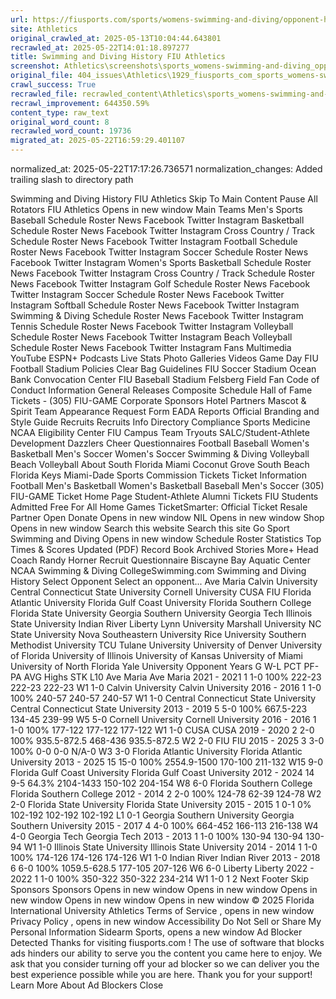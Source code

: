 ```yaml
---
url: https://fiusports.com/sports/womens-swimming-and-diving/opponent-history/ncaa/314/
site: Athletics
original_crawled_at: 2025-05-13T10:04:44.643801
recrawled_at: 2025-05-22T14:01:18.897277
title: Swimming and Diving History FIU Athletics
screenshot: Athletics\screenshots\sports_womens-swimming-and-diving_opponent-history_ncaa_314_20250522140118.png
original_file: 404_issues\Athletics\1929_fiusports_com_sports_womens-swimming-and-diving_opponent-history_ncaa_314.md
crawl_success: True
recrawled_file: recrawled_content\Athletics\sports_womens-swimming-and-diving_opponent-history_ncaa_314_20250522140118.md
recrawl_improvement: 644350.59%
content_type: raw_text
original_word_count: 8
recrawled_word_count: 19736
migrated_at: 2025-05-22T16:59:29.401107
---
```

normalized_at: 2025-05-22T17:17:26.736571
normalization_changes: Added trailing slash to directory path

Swimming and Diving History FIU Athletics
Skip To Main Content
Pause All Rotators
FIU Athletics
Opens in new window
Main
Teams
Men's Sports
Baseball
Schedule
Roster
News
Facebook
Twitter
Instagram
Basketball
Schedule
Roster
News
Facebook
Twitter
Instagram
Cross Country / Track
Schedule
Roster
News
Facebook
Twitter
Instagram
Football
Schedule
Roster
News
Facebook
Twitter
Instagram
Soccer
Schedule
Roster
News
Facebook
Twitter
Instagram
Women's Sports
Basketball
Schedule
Roster
News
Facebook
Twitter
Instagram
Cross Country / Track
Schedule
Roster
News
Facebook
Twitter
Instagram
Golf
Schedule
Roster
News
Facebook
Twitter
Instagram
Soccer
Schedule
Roster
News
Facebook
Twitter
Instagram
Softball
Schedule
Roster
News
Facebook
Twitter
Instagram
Swimming & Diving
Schedule
Roster
News
Facebook
Twitter
Instagram
Tennis
Schedule
Roster
News
Facebook
Twitter
Instagram
Volleyball
Schedule
Roster
News
Facebook
Twitter
Instagram
Beach Volleyball
Schedule
Roster
News
Facebook
Twitter
Instagram
Fans
Multimedia
YouTube
ESPN+
Podcasts
Live Stats
Photo Galleries
Videos
Game Day
FIU Football Stadium Policies
Clear Bag Guidelines
FIU Soccer Stadium
Ocean Bank Convocation Center
FIU Baseball Stadium
Felsberg Field
Fan Code of Conduct
Information
General Releases
Composite Schedule
Hall of Fame
Tickets - (305) FIU-GAME
Corporate Sponsors
Hotel Partners
Mascot & Spirit Team Appearance Request Form
EADA Reports
Official Branding and Style Guide
Recruits
Recruits Info
Directory
Compliance
Sports Medicine
NCAA Eligibility Center
FIU Campus
Team Tryouts
SALC/Student-Athlete Development
Dazzlers
Cheer
Questionnaires
Football
Baseball
Women's Basketball
Men's Soccer
Women's Soccer
Swimming & Diving
Volleyball
Beach Volleyball
About South Florida
Miami
Coconut Grove
South Beach
Florida Keys
Miami-Dade Sports Commission
Tickets
Ticket Information
Football
Men's Basketball
Women's Basketball
Baseball
Men's Soccer
(305) FIU-GAME
Ticket Home Page
Student-Athlete Alumni Tickets
FIU Students Admitted Free For All Home Games
TicketSmarter: Official Ticket Resale Partner
Open
Donate
Opens in new window
NIL
Opens in new window
Shop
Opens in new window
Search this website
Search this site
Go
Sport
Swimming and Diving
Opens in new window
Schedule
Roster
Statistics
Top Times & Scores Updated (PDF)
Record Book
Archived Stories
More+
Head Coach Randy Horner
Recruit Questionnaire
Biscayne Bay Aquatic Center
NCAA Swimming & Diving
CollegeSwimming.com
Swimming and Diving History
Select Opponent
Select an opponent...
Ave Maria
Calvin University
Central Connecticut State University
Cornell University
CUSA
FIU
Florida Atlantic University
Florida Gulf Coast University
Florida Southern College
Florida State University
Georgia Southern University
Georgia Tech
Illinois State University
Indian River
Liberty
Lynn University
Marshall University
NC State University
Nova Southeastern University
Rice University
Southern Methodist University
TCU
Tulane University
University of Denver
University of Florida
University of Illinois
University of Kansas
University of Miami
University of North Florida
Yale University
Opponent
Years
G
W-L
PCT
PF-PA
AVG
Highs
STK
L10
Ave Maria
Ave Maria
2021 - 2021
1
1-0
100%
222-23
222-23
222-23
W1
1-0
Calvin University
Calvin University
2016 - 2016
1
1-0
100%
240-57
240-57
240-57
W1
1-0
Central Connecticut State University
Central Connecticut State University
2013 - 2019
5
5-0
100%
667.5-223
134-45
239-99
W5
5-0
Cornell University
Cornell University
2016 - 2016
1
1-0
100%
177-122
177-122
177-122
W1
1-0
CUSA
CUSA
2019 - 2020
2
2-0
100%
935.5-872.5
468-436
935.5-872.5
W2
2-0
FIU
FIU
2015 - 2025
3
3-0
100%
0-0
0-0
N/A-0
W3
3-0
Florida Atlantic University
Florida Atlantic University
2013 - 2025
15
15-0
100%
2554.9-1500
170-100
211-132
W15
9-0
Florida Gulf Coast University
Florida Gulf Coast University
2012 - 2024
14
9-5
64.3%
2104-1433
150-102
204-154
W8
6-0
Florida Southern College
Florida Southern College
2012 - 2014
2
2-0
100%
124-78
62-39
124-78
W2
2-0
Florida State University
Florida State University
2015 - 2015
1
0-1
0%
102-192
102-192
102-192
L1
0-1
Georgia Southern University
Georgia Southern University
2015 - 2017
4
4-0
100%
664-452
166-113
216-138
W4
4-0
Georgia Tech
Georgia Tech
2013 - 2013
1
1-0
100%
130-94
130-94
130-94
W1
1-0
Illinois State University
Illinois State University
2014 - 2014
1
1-0
100%
174-126
174-126
174-126
W1
1-0
Indian River
Indian River
2013 - 2018
6
6-0
100%
1059.5-628.5
177-105
207-126
W6
6-0
Liberty
Liberty
2022 - 2022
1
1-0
100%
350-322
350-322
234-214
W1
1-0
1
2
Next
Footer
Skip Sponsors
Sponsors
Opens in new window
Opens in new window
Opens in new window
Opens in new window
Opens in new window
© 2025 Florida International University Athletics
Terms of Service
, opens in new window
Privacy Policy
, opens in new window
Accessibility
Do Not Sell or Share My Personal Information
Sidearm Sports, opens a new window
Ad Blocker Detected
Thanks for visiting
fiusports.com
!
The use of software that blocks ads hinders our ability to serve you the content you came here to enjoy.
We ask that you consider turning off your ad blocker so we can deliver you the best experience possible while you are here.
Thank you for your support!
Learn More About Ad Blockers
Close